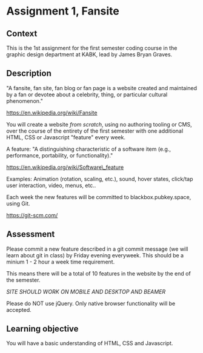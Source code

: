 # Assignment 1, Fansite

## Context

This is the 1st assignment for the first semester coding course in the graphic design department at KABK, lead by James Bryan Graves.

## Description

"A fansite, fan site, fan blog or fan page is a website created and maintained by a fan or devotee about a celebrity, thing, or particular cultural phenomenon."

https://en.wikipedia.org/wiki/Fansite

You will create a website *from scratch*, using no authoring tooling or CMS, over the course of the entirety of the first semester with one additional HTML, CSS or Javascript "feature" every week.

A feature: "A distinguishing characteristic of a software item (e.g., performance, portability, or functionality)."

https://en.wikipedia.org/wiki/Software\_feature

Examples: Animation (rotation, scaling, etc.), sound, hover states, click/tap user interaction, video, menus, etc..

Each week the new features will be committed to blackbox.pubkey.space, using Git.

https://git-scm.com/

## Assessment

Please commit a new feature described in a git commit message (we will learn about git in class) by Friday evening everyweek.  This should be a minium 1 - 2 hour a week time requirement.

This means there will be a total of 10 features in the website by the end of the semester.

*SITE SHOULD WORK ON MOBILE AND DESKTOP AND BEAMER*

Please do NOT use jQuery.  Only native browser functionality will be accepted.

## Learning objective

You will have a basic understanding of HTML, CSS and Javascript.

